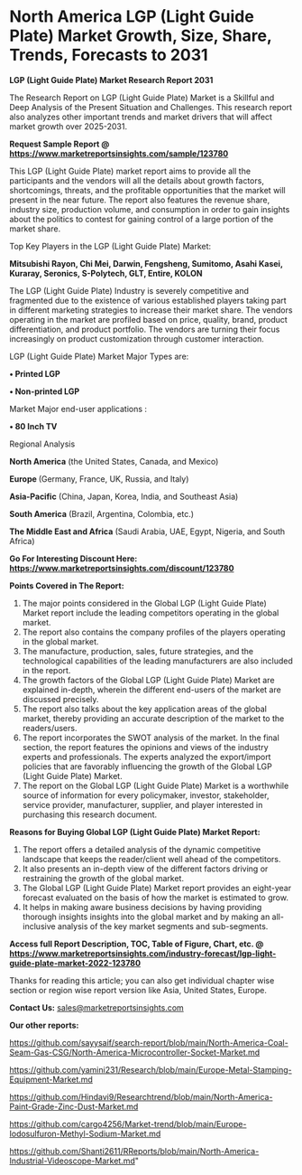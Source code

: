 # North America LGP (Light Guide Plate) Market Growth, Size, Share, Trends, Forecasts to 2031

<strong>LGP (Light Guide Plate) Market Research Report 2031</strong>

The Research Report on LGP (Light Guide Plate) Market is a Skillful and Deep Analysis of the Present Situation and Challenges. This research report also analyzes other important trends and market drivers that will affect market growth over 2025-2031.

<strong>Request Sample Report @ <a href=https://www.marketreportsinsights.com/sample/123780>https://www.marketreportsinsights.com/sample/123780</a></strong>

This LGP (Light Guide Plate) market report aims to provide all the participants and the vendors will all the details about growth factors, shortcomings, threats, and the profitable opportunities that the market will present in the near future. The report also features the revenue share, industry size, production volume, and consumption in order to gain insights about the politics to contest for gaining control of a large portion of the market share.

Top Key Players in the LGP (Light Guide Plate) Market:

<strong>Mitsubishi Rayon, Chi Mei, Darwin, Fengsheng, Sumitomo, Asahi Kasei, Kuraray, Seronics, S-Polytech, GLT, Entire, KOLON</strong>

The LGP (Light Guide Plate) Industry is severely competitive and fragmented due to the existence of various established players taking part in different marketing strategies to increase their market share. The vendors operating in the market are profiled based on price, quality, brand, product differentiation, and product portfolio. The vendors are turning their focus increasingly on product customization through customer interaction.

LGP (Light Guide Plate) Market Major Types are:

<strong>• Printed LGP

• Non-printed LGP</strong>

Market Major end-user applications :

<strong>• 80 Inch TV</strong>

Regional Analysis

</u><strong><b>North America</b></strong> (the United States, Canada, and Mexico)

<strong><b>Europe </b></strong>(Germany, France, UK, Russia, and Italy)

<strong><b>Asia-Pacific</b></strong> (China, Japan, Korea, India, and Southeast Asia)

<strong><b>South America</b></strong> (Brazil, Argentina, Colombia, etc.)

<strong><b>The Middle East and Africa</b></strong> (Saudi Arabia, UAE, Egypt, Nigeria, and South Africa)

<strong>Go For Interesting Discount Here: <a href=https://www.marketreportsinsights.com/discount/123780>https://www.marketreportsinsights.com/discount/123780</a></strong>

<strong>Points Covered in The Report:</strong>
<ol>
  <li>The major points considered in the Global LGP (Light Guide Plate) Market report include the leading competitors operating in the global market.</li>
  <li>The report also contains the company profiles of the players operating in the global market.</li>
  <li>The manufacture, production, sales, future strategies, and the technological capabilities of the leading manufacturers are also included in the report.</li>
  <li>The growth factors of the Global LGP (Light Guide Plate) Market are explained in-depth, wherein the different end-users of the market are discussed precisely.</li>
  <li>The report also talks about the key application areas of the global market, thereby providing an accurate description of the market to the readers/users.</li>
  <li>The report incorporates the SWOT analysis of the market. In the final section, the report features the opinions and views of the industry experts and professionals. The experts analyzed the export/import policies that are favorably influencing the growth of the Global LGP (Light Guide Plate) Market.</li>
  <li>The report on the Global LGP (Light Guide Plate) Market is a worthwhile source of information for every policymaker, investor, stakeholder, service provider, manufacturer, supplier, and player interested in purchasing this research document.</li>
</ol>
<strong>Reasons for Buying Global LGP (Light Guide Plate) Market Report:</strong>

<ol>
  <li>The report offers a detailed analysis of the dynamic competitive landscape that keeps the reader/client well ahead of the competitors.</li>
  <li>It also presents an in-depth view of the different factors driving or restraining the growth of the global market.</li>
  <li>The Global LGP (Light Guide Plate) Market report provides an eight-year forecast evaluated on the basis of how the market is estimated to grow.</li>
  <li>It helps in making aware business decisions by having providing thorough insights insights into the global market and by making an all-inclusive analysis of the key market segments and sub-segments.</li>
</ol>
<strong>Access full Report Description, TOC, Table of Figure, Chart, etc. @ <a href=https://www.marketreportsinsights.com/industry-forecast/lgp-light-guide-plate-market-2022-123780>https://www.marketreportsinsights.com/industry-forecast/lgp-light-guide-plate-market-2022-123780</a></strong>


Thanks for reading this article; you can also get individual chapter wise section or region wise report version like Asia, United States, Europe.

<strong>Contact Us:</strong>
sales@marketreportsinsights.com

<strong>Our other reports:</strong>

<a href=https://github.com/sayysaif/search-report/blob/main/North-America-Coal-Seam-Gas-CSG/North-America-Microcontroller-Socket-Market.md>https://github.com/sayysaif/search-report/blob/main/North-America-Coal-Seam-Gas-CSG/North-America-Microcontroller-Socket-Market.md</a>

<a href=https://github.com/yamini231/Research/blob/main/Europe-Metal-Stamping-Equipment-Market.md>https://github.com/yamini231/Research/blob/main/Europe-Metal-Stamping-Equipment-Market.md</a>

<a href=https://github.com/Hindavi9/Researchtrend/blob/main/North-America-Paint-Grade-Zinc-Dust-Market.md>https://github.com/Hindavi9/Researchtrend/blob/main/North-America-Paint-Grade-Zinc-Dust-Market.md</a>

<a href=https://github.com/cargo4256/Market-trend/blob/main/Europe-Iodosulfuron-Methyl-Sodium-Market.md>https://github.com/cargo4256/Market-trend/blob/main/Europe-Iodosulfuron-Methyl-Sodium-Market.md</a>

<a href=https://github.com/Shanti2611/RReports/blob/main/North-America-Industrial-Videoscope-Market.md>https://github.com/Shanti2611/RReports/blob/main/North-America-Industrial-Videoscope-Market.md</a>"
